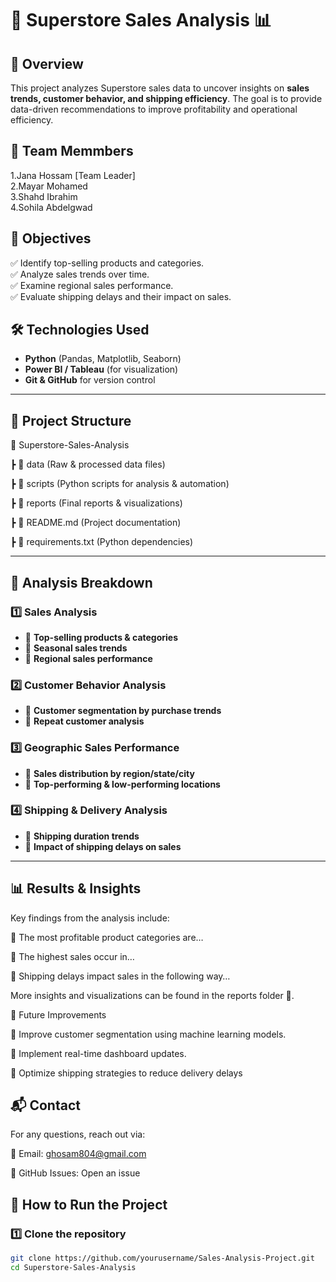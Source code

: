 # 🏪 Superstore Sales Analysis 📊  

## 📌 Overview  
This project analyzes Superstore sales data to uncover insights on **sales trends, customer behavior, and shipping efficiency**. The goal is to provide data-driven recommendations to improve profitability and operational efficiency.  

## 👥 Team Memmbers 
1.Jana Hossam [Team Leader]                                                                                                                                                              
2.Mayar Mohamed                                                                                                                                                                          
3.Shahd Ibrahim                                                                                                                                                                          
4.Sohila Abdelgwad

## 🔹 Objectives  
✅ Identify top-selling products and categories.  
✅ Analyze sales trends over time.  
✅ Examine regional sales performance.  
✅ Evaluate shipping delays and their impact on sales.  

## 🛠️ Technologies Used  
- **Python** (Pandas, Matplotlib, Seaborn)  
- **Power BI / Tableau** (for visualization)  
- **Git & GitHub** for version control  
 
---

## 📂 Project Structure  
📁 Superstore-Sales-Analysis

┣ 📂 data (Raw & processed data files)

┣ 📂 scripts (Python scripts for analysis & automation)

┣ 📂 reports (Final reports & visualizations)

┣ 📜 README.md (Project documentation)

┣ 📜 requirements.txt (Python dependencies)

---

## 🔎 Analysis Breakdown  

### **1️⃣ Sales Analysis**  
- 🔹 **Top-selling products & categories**  
- 🔹 **Seasonal sales trends**  
- 🔹 **Regional sales performance**  

### **2️⃣ Customer Behavior Analysis**  
- 🔹 **Customer segmentation by purchase trends**  
- 🔹 **Repeat customer analysis**  

### **3️⃣ Geographic Sales Performance**  
- 🔹 **Sales distribution by region/state/city**  
- 🔹 **Top-performing & low-performing locations**  

### **4️⃣ Shipping & Delivery Analysis**  
- 🔹 **Shipping duration trends**  
- 🔹 **Impact of shipping delays on sales**  

---

## 📊 Results & Insights
Key findings from the analysis include:

📌 The most profitable product categories are…

📌 The highest sales occur in…

📌 Shipping delays impact sales in the following way…


More insights and visualizations can be found in the reports folder 📂.

📌 Future Improvements

🔹 Improve customer segmentation using machine learning models.

🔹 Implement real-time dashboard updates.

🔹 Optimize shipping strategies to reduce delivery delays

## 📬 Contact
For any questions, reach out via:

📩 Email: ghosam804@gmail.com

📌 GitHub Issues: Open an issue

## 🚀 How to Run the Project  

### **1️⃣ Clone the repository**  
```bash
git clone https://github.com/yourusername/Sales-Analysis-Project.git
cd Superstore-Sales-Analysis











